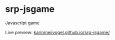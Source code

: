 # srp-jsgame
Javascript game

Live preview:
[karinmeijvogel.github.io/srp-jsgame/](https://karinmeijvogel.github.io/srp-jsgame/)
